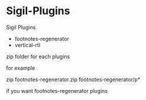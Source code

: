 # Sigil-Plugins
Sigil Plugins

- footnotes-regenerator
- vertical-rtl

zip folder for each plugins

for example

zip footnotes-regenerator.zip footnotes-regenerator/p*

if you want footnotes-regenerator plugins